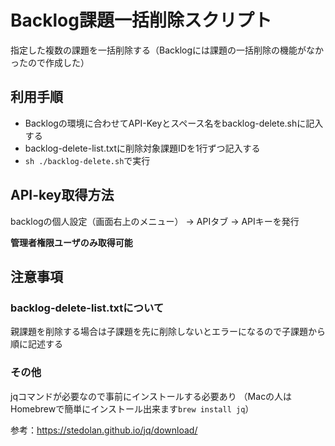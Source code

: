 # Backlog課題一括削除スクリプト

指定した複数の課題を一括削除する（Backlogには課題の一括削除の機能がなかったので作成した）

## 利用手順

- Backlogの環境に合わせてAPI-Keyとスペース名をbacklog-delete.shに記入する
- backlog-delete-list.txtに削除対象課題IDを1行ずつ記入する
- ```sh ./backlog-delete.sh```で実行

## API-key取得方法

backlogの個人設定（画面右上のメニュー） → APIタブ → APIキーを発行

**管理者権限ユーザのみ取得可能**

## 注意事項

### backlog-delete-list.txtについて

親課題を削除する場合は子課題を先に削除しないとエラーになるので子課題から順に記述する

### その他

jqコマンドが必要なので事前にインストールする必要あり
（Macの人はHomebrewで簡単にインストール出来ます```brew install jq```）

参考：https://stedolan.github.io/jq/download/
